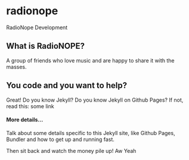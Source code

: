 # radionope

RadioNope Development

## What is RadioNOPE?

A group of friends who love music and are happy to share it with the masses.

## You code and you want to help?

Great! Do you know Jekyll? Do you know Jekyll on Github Pages? If not, read this: some link

#### More details...

Talk about some details specific to this Jekyll site, like Github Pages, Bundler and how to get up and running fast.

Then sit back and watch the money pile up! Aw Yeah
